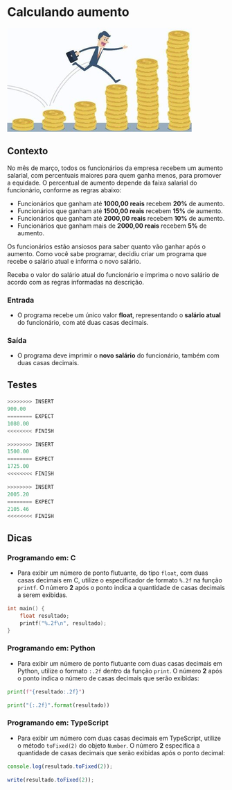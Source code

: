 # Calculando aumento

![_](cover.jpg)

## Contexto

No mês de março, todos os funcionários da empresa recebem um aumento salarial, com percentuais maiores para quem ganha menos, para promover a equidade. O percentual de aumento depende da faixa salarial do funcionário, conforme as regras abaixo:

- Funcionários que ganham até **1000,00 reais** recebem **20%** de aumento.
- Funcionários que ganham até **1500,00 reais** recebem **15%** de aumento.
- Funcionários que ganham até **2000,00 reais** recebem **10%** de aumento.
- Funcionários que ganham mais de **2000,00 reais** recebem **5%** de aumento.

Os funcionários estão ansiosos para saber quanto vão ganhar após o aumento. Como você sabe programar, decidiu criar um programa que recebe o salário atual e informa o novo salário.

Receba o valor do salário atual do funcionário e imprima o novo salário de acordo com as regras informadas na descrição.

### Entrada

- O programa recebe um único valor **float**, representando o **salário atual** do funcionário, com até duas casas decimais.

### Saída

- O programa deve imprimir o **novo salário** do funcionário, também com duas casas decimais.

## Testes

```py
>>>>>>>> INSERT
900.00
======== EXPECT
1080.00
<<<<<<<< FINISH
```

```py
>>>>>>>> INSERT
1500.00
======== EXPECT
1725.00
<<<<<<<< FINISH
```

```py
>>>>>>>> INSERT
2005.20
======== EXPECT
2105.46
<<<<<<<< FINISH
```

## Dicas

### Programando em: C

- Para exibir um número de ponto flutuante, do tipo `float`, com duas casas decimais em C, utilize o especificador de formato `%.2f` na função `printf`. O número **2** após o ponto indica a quantidade de casas decimais a serem exibidas.

```c
int main() {
    float resultado;
    printf("%.2f\n", resultado);
}
```

### Programando em: Python

- Para exibir um número de ponto flutuante com duas casas decimais em Python, utilize o formato `:.2f` dentro da função `print`. O número **2** após o ponto indica o número de casas decimais que serão exibidas:

```py
print(f"{resultado:.2f}")
```

```py
print("{:.2f}".format(resultado))
```

### Programando em: TypeScript

- Para exibir um número com duas casas decimais em TypeScript, utilize o método `toFixed(2)` do objeto `Number`. O número **2** especifica a quantidade de casas decimais que serão exibidas após o ponto decimal:

```ts
console.log(resultado.toFixed(2)); 
```

```ts
write(resultado.toFixed(2));
```
